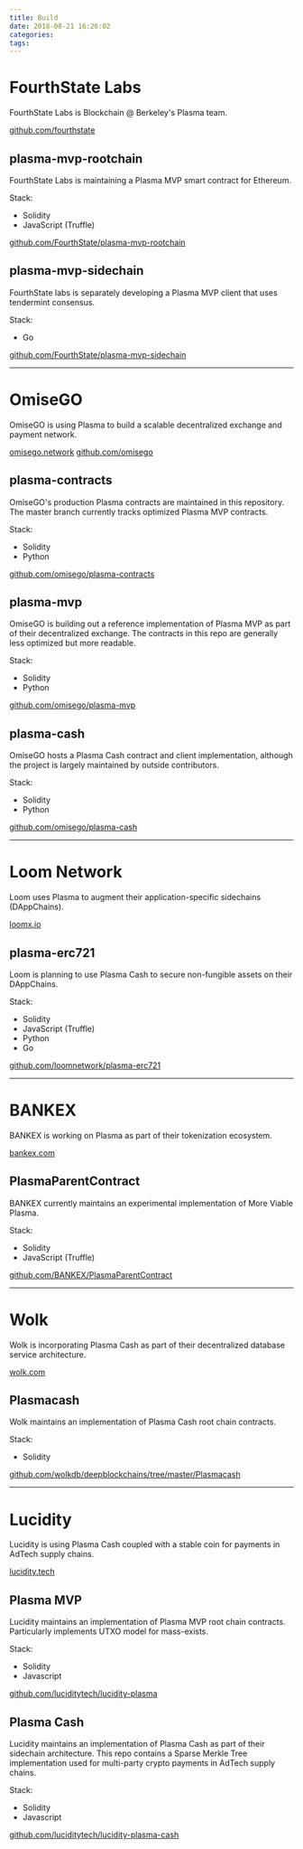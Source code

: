 ```yaml
---
title: Build
date: 2018-08-21 16:26:02
categories:
tags:
---
```


<!-- toc -->

# FourthState Labs

FourthState Labs is Blockchain @ Berkeley's Plasma team.

[<i class="fab fa-github"></i> github.com/fourthstate](https://github.com/fourthstate)

## plasma-mvp-rootchain

FourthState Labs is maintaining a Plasma MVP smart contract for Ethereum.

Stack:
+ Solidity
+ JavaScript (Truffle)

[<i class="fab fa-github"></i> github.com/FourthState/plasma-mvp-rootchain](https://github.com/FourthState/plasma-mvp-rootchain)

## plasma-mvp-sidechain

FourthState labs is separately developing a Plasma MVP client that uses tendermint consensus.

Stack:
+ Go

[<i class="fab fa-github"></i> github.com/FourthState/plasma-mvp-sidechain](https://github.com/FourthState/plasma-mvp-sidechain)

---

# OmiseGO
OmiseGO is using Plasma to build a scalable decentralized exchange and payment network.

[<i class="fas fa-globe"></i> omisego.network](https://omisego.network)
[<i class="fab fa-github"></i> github.com/omisego](https://github.com/omisego)

## plasma-contracts

OmiseGO's production Plasma contracts are maintained in this repository. The master branch currently tracks optimized Plasma MVP contracts.

Stack:
+ Solidity
+ Python

[<i class="fab fa-github"></i> github.com/omisego/plasma-contracts](https://github.com/omisego/plasma-contracts)

## plasma-mvp

OmiseGO is building out a reference implementation of Plasma MVP as part of their decentralized exchange. The contracts in this repo are generally less optimized but more readable.

Stack:
+ Solidity
+ Python

[<i class="fab fa-github"></i> github.com/omisego/plasma-mvp](https://github.com/omisego/plasma-mvp)

## plasma-cash

OmiseGO hosts a Plasma Cash contract and client implementation, although the project is largely maintained by outside contributors.

Stack:
+ Solidity
+ Python

[<i class="fab fa-github"></i> github.com/omisego/plasma-cash](https://github.com/omisego/plasma-cash)

---

# Loom Network

Loom uses Plasma to augment their application-specific sidechains (DAppChains).

[<i class="fas fa-globe"></i> loomx.io](https://loomx.io/)

## plasma-erc721

Loom is planning to use Plasma Cash to secure non-fungible assets on their DAppChains.

Stack:
+ Solidity
+ JavaScript (Truffle)
+ Python
+ Go

[<i class="fab fa-github"></i> github.com/loomnetwork/plasma-erc721](https://github.com/loomnetwork/plasma-erc721)

---

# BANKEX

BANKEX is working on Plasma as part of their tokenization ecosystem.

[<i class="fas fa-globe"></i> bankex.com](https://bankex.com)

## PlasmaParentContract
BANKEX currently maintains an experimental implementation of More Viable Plasma.

Stack:
+ Solidity
+ JavaScript (Truffle)

[<i class="fab fa-github"></i> github.com/BANKEX/PlasmaParentContract](https://github.com/BANKEX/PlasmaParentContract)

---

# Wolk

Wolk is incorporating Plasma Cash as part of their decentralized database service architecture.

[<i class="fas fa-globe"></i> wolk.com](https://wolk.com)

## Plasmacash
Wolk maintains an implementation of Plasma Cash root chain contracts.

Stack:
+ Solidity

[<i class="fab fa-github"></i> github.com/wolkdb/deepblockchains/tree/master/Plasmacash](https://github.com/wolkdb/deepblockchains/tree/master/Plasmacash)

---

# Lucidity
Lucidity is using Plasma Cash coupled with a stable coin for payments in AdTech supply chains.

[<i class="fas fa-globe"></i> lucidity.tech](https://lucidity.tech)

## Plasma MVP
Lucidity maintains an implementation of Plasma MVP root chain contracts. Particularly implements UTXO model for mass-exists.

Stack:
+ Solidity
+ Javascript

[<i class="fab fa-github"></i> github.com/luciditytech/lucidity-plasma](https://github.com/luciditytech/lucidity-plasma)

## Plasma Cash
Lucidity maintains an implementation of Plasma Cash as part of their sidechain architecture. This repo contains a Sparse Merkle Tree implementation used for multi-party crypto payments in AdTech supply chains.

Stack:
+ Solidity
+ Javascript

[<i class="fab fa-github"></i> github.com/luciditytech/lucidity-plasma-cash](https://github.com/luciditytech/lucidity-plasma-cash)
